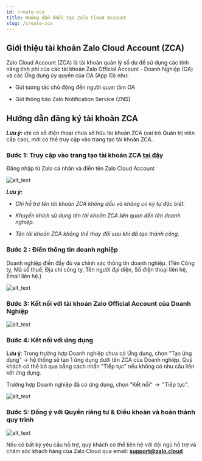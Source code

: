 ```yaml
---
id: create-zca
title: Hướng dẫn khởi tạo Zalo Cloud Account
slug: /create-zca
---
```


## Giới thiệu tài khoản Zalo Cloud Account (ZCA)

Zalo Cloud Account (ZCA) là tài khoản quản lý số dư để sử dụng các tính
năng tính phí của các tài khoản Zalo Official Account - Doanh Nghiệp
(OA) và các Ứng dụng ủy quyền của OA (App ID) như:

- Gửi tương tác chủ động đến người quan tâm OA

- Gửi thông báo Zalo Notification Service (ZNS)

## Hướng dẫn đăng ký tài khoản ZCA

**_Lưu ý:_** chỉ có số điện thoại chưa sở hữu tài khoản ZCA (vai trò Quản trị
viên cấp cao), mới có thể truy cập vào trang tạo tài khoản ZCA.

### Bước 1: Truy cập vào trang tạo tài khoản ZCA <ins>[tại đây](https://account.zalo.cloud/account/create?utm_source=oa&utm_medium=blog)</ins>

Đăng nhập từ Zalo cá nhân và điền tên Zalo Cloud Account

![alt_text](https://stc-oa.zdn.vn/uploads/2023/06/13/8424360bbbb609152e8c67bd275959d4.png "image create ZCA")

**_Lưu ý:_**

- _Chỉ hỗ trợ tên tài khoản ZCA không dấu và không có ký tự đặc biệt._

- _Khuyến khích sử dụng tên tài khoản ZCA liên quan đến tên doanh
  nghiệp._

- _Tên tài khoản ZCA không thể thay đổi sau khi đã tạo thành công._

### Bước 2 : Điền thông tin doanh nghiệp

Doanh nghiệp điền đầy đủ và chính xác thông tin doanh nghiệp. (Tên Công
ty, Mã số thuế, Địa chỉ công ty, Tên người đại diện, Số điện thoại liên
hệ, Email liên hệ.)

![alt_text](https://stc-oa.zdn.vn/uploads/2023/06/13/81fce556589a3e73a53197d33bb2d583.png "image Fill info OA")

### Bước 3: Kết nối với tài khoản Zalo Official Account của Doanh Nghiệp

![alt_text](https://stc-oa.zdn.vn/uploads/2023/06/13/4ecd3835961520660f81679f5c2983d1.png "image connect ZCA")

### Bước 4: Kết nối với ứng dụng

**Lưu ý**: Trong trường hợp Doanh nghiệp chưa có Ứng dụng, chọn "Tạo ứng
dụng" → hệ thống sẽ tạo 1 ứng dụng dưới tên ZCA của Doanh nghiệp. Quý
khách có thể bỏ qua bằng cách nhấn "Tiếp tục" nếu không có nhu cầu
liên kết ứng dụng.

Trường hợp Doanh nghiệp đã có ứng dụng, chọn "Kết nối"  →  "Tiếp tục".

![alt_text](https://stc-oa.zdn.vn/uploads/2023/06/13/b05a3a5003b9cc642bfe8cf9904df892.png "image connect App")

### Bước 5: Đồng ý với Quyền riêng tư & Điều khoản và hoàn thành quy trình

![alt_text](https://stc-oa.zdn.vn/uploads/2023/06/13/0915a769da94cad7d157a2e3ccee032f.png "image agreement")

Nếu có bất kỳ yêu cầu hỗ trợ, quý khách có thể liên hệ với đội ngũ hỗ
trợ và chăm sóc khách hàng của Zalo Cloud qua email:
**support@zalo.cloud**
